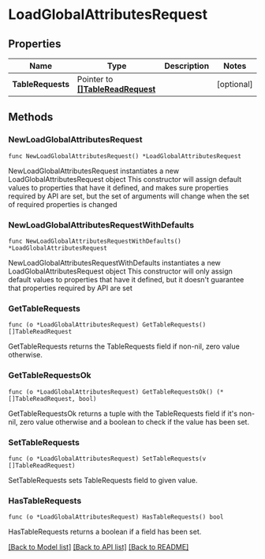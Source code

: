 # LoadGlobalAttributesRequest

## Properties

Name | Type | Description | Notes
------------ | ------------- | ------------- | -------------
**TableRequests** | Pointer to [**[]TableReadRequest**](TableReadRequest.md) |  | [optional] 

## Methods

### NewLoadGlobalAttributesRequest

`func NewLoadGlobalAttributesRequest() *LoadGlobalAttributesRequest`

NewLoadGlobalAttributesRequest instantiates a new LoadGlobalAttributesRequest object
This constructor will assign default values to properties that have it defined,
and makes sure properties required by API are set, but the set of arguments
will change when the set of required properties is changed

### NewLoadGlobalAttributesRequestWithDefaults

`func NewLoadGlobalAttributesRequestWithDefaults() *LoadGlobalAttributesRequest`

NewLoadGlobalAttributesRequestWithDefaults instantiates a new LoadGlobalAttributesRequest object
This constructor will only assign default values to properties that have it defined,
but it doesn't guarantee that properties required by API are set

### GetTableRequests

`func (o *LoadGlobalAttributesRequest) GetTableRequests() []TableReadRequest`

GetTableRequests returns the TableRequests field if non-nil, zero value otherwise.

### GetTableRequestsOk

`func (o *LoadGlobalAttributesRequest) GetTableRequestsOk() (*[]TableReadRequest, bool)`

GetTableRequestsOk returns a tuple with the TableRequests field if it's non-nil, zero value otherwise
and a boolean to check if the value has been set.

### SetTableRequests

`func (o *LoadGlobalAttributesRequest) SetTableRequests(v []TableReadRequest)`

SetTableRequests sets TableRequests field to given value.

### HasTableRequests

`func (o *LoadGlobalAttributesRequest) HasTableRequests() bool`

HasTableRequests returns a boolean if a field has been set.


[[Back to Model list]](../README.md#documentation-for-models) [[Back to API list]](../README.md#documentation-for-api-endpoints) [[Back to README]](../README.md)


